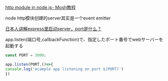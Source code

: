 [http module in node.js- Mosh教程](https://www.youtube.com/watch?v=VLXAzzRjQws)

node http模块创建的server其实是一个event emitter

[日本人讲解express里启动server，port是什么？](https://www.youtube.com/watch?v=Zutiv7uurw0)

app.listen(端口号,callbackFunction)で、指定したポート番号でwebサーバーを起動する
```js
const PORT = 3000;

app.listen(PORT,()=>{
console.log('ecample app listening on port $(PORT)')
})
```